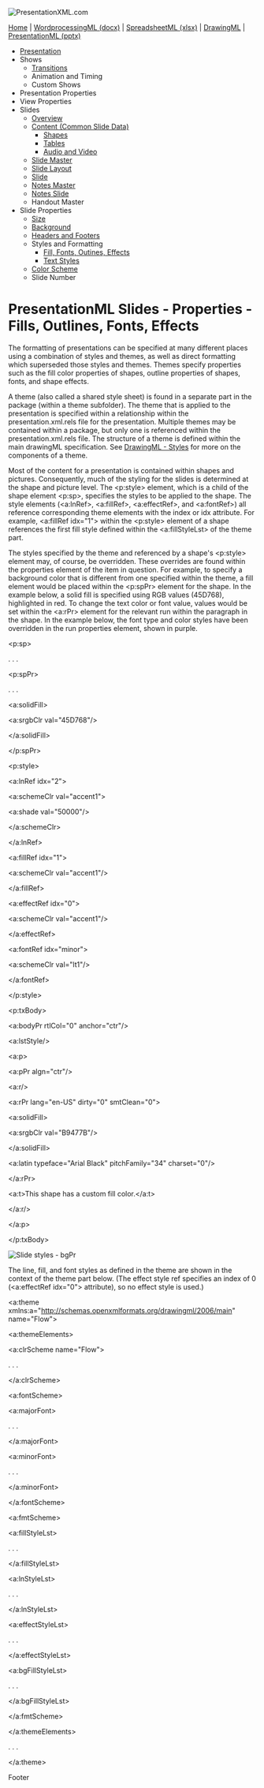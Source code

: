 ![PresentationXML.com](images/PresentationMLBanner.png)

[Home](index.php) | [WordprocessingML (docx)](anatomyofOOXML.php) | [SpreadsheetML (xlsx)](anatomyofOOXML-xlsx.php)
| [DrawingML](drwOverview.php) | [PresentationML (pptx)](anatomyofOOXML-pptx.php)

* [Presentation](prPresentation.php)
* Shows
  + [Transitions](prSlide-transitions.php)
  + Animation and Timing
  + Custom Shows
* Presentation Properties
* View Properties
* Slides
  + [Overview](prSlide.php)
  + [Content (Common Slide Data)](prCommonSlideData.php)
    - [Shapes](prSlide-shapeTree.php)
    - [Tables](drwTable.php)
    - [Audio and Video](prSlide-multiMedia.php)
  + [Slide Master](prSlideMaster.php)
  + [Slide Layout](prSlideLayout.php)
  + [Slide](prPresentationSlide.php)
  + [Notes Master](prNotesMaster.php)
  + [Notes Slide](prNotesSlide.php)
  + Handout Master
* Slide Properties
  + [Size](prSlide-size.php)
  + [Background](prSlide-background.php)
  + [Headers and Footers](prSlide-footer.php)
  + Styles and Formatting
    - [Fill, Fonts, Outines, Effects](prSlide-styles-themes.php)
    - [Text Styles](prSlide-styles-textStyles.php)
  + [Color Scheme](prSlide-color.php)
  + Slide Number

# PresentationML Slides - Properties - Fills, Outlines, Fonts, Effects

The formatting of presentations can be specified at many different places using a combination of styles and themes, as well as direct formatting which superseded those styles and themes. Themes specify properties such as the fill color properties of shapes, outline properties of shapes, fonts, and shape effects.

A theme (also called a shared style sheet) is found in a separate part in the package (within a theme subfolder). The theme that is applied to the presentation is specified within a relationship within the presentation.xml.rels file for the presentation. Multiple themes may be contained within a package, but only one is referenced within the presentation.xml.rels file. The structure of a theme is defined within the main drawingML specification. See [DrawingML - Styles](drwSp-styles.php) for more on the components of a theme.

Most of the content for a presentation is contained within shapes and pictures. Consequently, much of the styling for the slides is determined at the shape and picture level. The <p:style> element, which is a child of the shape element <p:sp>, specifies the styles to be applied to the shape. The style elements (<a:lnRef>, <a:fillRef>, <a:effectRef>, and <a:fontRef>) all reference corresponding theme elements with the index or idx attribute. For example, <a:fillRef idx="1"> within the <p:style> element of a shape references the first fill style defined within the <a:fillStyleLst> of the theme part.

The styles specified by the theme and referenced by a shape's <p:style> element may, of course, be overridden. These overrides are found within the properties element of the item in question. For example, to specify a background color that is different from one specified within the theme, a fill element would be placed within the <p:spPr> element for the shape. In the example below, a solid fill is specified using RGB values (45D768), highlighted in red. To change the text color or font value, values would be set within the <a:rPr> element for the relevant run within the paragraph in the shape. In the example below, the font type and color styles have been overridden in the run properties element, shown in purple.

<p:sp>

. . .

<p:spPr>

. . .

<a:solidFill>

<a:srgbClr val="45D768"/>

</a:solidFill>

</p:spPr>

<p:style>

<a:lnRef idx="2">

<a:schemeClr val="accent1">

<a:shade val="50000"/>

</a:schemeClr>

</a:lnRef>

<a:fillRef idx="1">

<a:schemeClr val="accent1"/>

</a:fillRef>

<a:effectRef idx="0">

<a:schemeClr val="accent1"/>

</a:effectRef>

<a:fontRef idx="minor">

<a:schemeClr val="lt1"/>

</a:fontRef>

</p:style>

<p:txBody>

<a:bodyPr rtlCol="0" anchor="ctr"/>

<a:lstStyle/>

<a:p>

<a:pPr algn="ctr"/>

<a:r/>

<a:rPr lang="en-US" dirty="0" smtClean="0">

<a:solidFill>

<a:srgbClr val="B9477B"/>

</a:solidFill>

<a:latin typeface="Arial Black" pitchFamily="34" charset="0"/>

</a:rPr>

<a:t>This shape has a custom fill color.</a:t>

</a:r/>

</a:p>

</p:txBody>

![Slide styles - bgPr](images/ppSlide-styles1.gif)

The line, fill, and font styles as defined in the theme are shown in the context of the theme part below. (The effect style ref specifies an index of 0 (<a:effectRef idx="0"> attribute), so no effect style is used.)

<a:theme xmlns:a="http://schemas.openxmlformats.org/drawingml/2006/main" name="Flow">

<a:themeElements>

<a:clrScheme name="Flow">

. . .

</a:clrScheme>

<a:fontScheme>

<a:majorFont>

. . .

</a:majorFont>

<a:minorFont>

. . .

</a:minorFont>

</a:fontScheme>

<a:fmtScheme>

<a:fillStyleLst>

. . .

</a:fillStyleLst>

<a:lnStyleLst>

. . .

</a:lnStyleLst>

<a:effectStyleLst>

. . .

</a:effectStyleLst>

<a:bgFillStyleLst>

. . .

</a:bgFillStyleLst>

</a:fmtScheme>

</a:themeElements>

. . .

</a:theme>

  

Footer